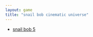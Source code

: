 ```yaml
---
layout: game
title: "snail bob cinematic universe"
---
```


<ul>
    <li><a href="snailbob5/">snail bob 5</a></li>
</ul>
